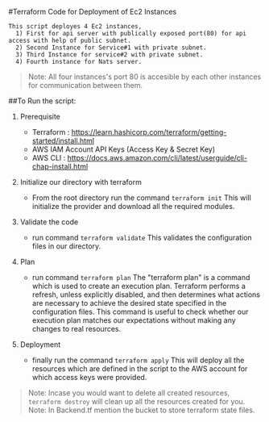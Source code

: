 #Terraform Code for Deployment of Ec2 Instances

    This script deployes 4 Ec2 instances,
      1) First for api server with publically exposed port(80) for api access with help of public subnet.
      2) Second Instance for Service#1 with private subnet.
      3) Third Instance for service#2 with private subnet.
      4) Fourth instance for Nats server.

> Note: All four instances's port 80 is accesible by each other instances for communication between them.

##To Run the script:

1. Prerequisite

   - Terraform : https://learn.hashicorp.com/terraform/getting-started/install.html
   - AWS IAM Account API Keys (Access Key & Secret Key)
   - AWS CLI : https://docs.aws.amazon.com/cli/latest/userguide/cli-chap-install.html

2. Initialize our directory with terraform

   - From the root directory run the command
     `terraform init`
     This will initialize the provider and download all the required modules.

3. Validate the code

   - run command
     `terraform validate`
     This validates the configuration files in our directory.

4. Plan

   - run command
     `terraform plan`
     The "terraform plan" is a command which is used to create an execution plan. Terraform performs a refresh, unless explicitly disabled, and then determines what actions are necessary to achieve the desired state specified in the configuration files. This command is useful to check whether our execution plan matches our expectations without making any changes to real resources.

5. Deployment

   - finally run the command
     `terraform apply`
     This will deploy all the resources which are defined in the script to the AWS account for which access keys were provided.

> Note: Incase you would want to delete all created resources, `terraform destroy` will clean up all the resources created for you.
> Note: In Backend.tf mention the bucket to store terraform state files.

